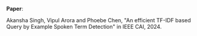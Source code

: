 **Paper**: 

Akansha Singh, Vipul Arora and Phoebe Chen, "An efficient TF-IDF based Query by Example Spoken Term Detection" in IEEE CAI, 2024.
